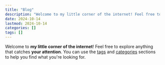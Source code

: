 ```yaml
---
title: "Blog"
description: "Welcome to my little corner of the internet! Feel free to explore anything that catches your attention. You can use the tags and categories sections to help you find what you're looking for."
date: 2024-10-14
lastmod: 2024-10-14
categories: []
tags: []
---
```

Welcome to **my little corner of the internet**! Feel free to explore anything that catches **your attention**. You can use the [tags](/tags) and [categories](/categories) sections to help you find what you're looking for.